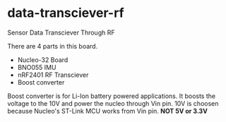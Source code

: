 # data-transciever-rf
Sensor Data Transciever Through RF

There are 4 parts in this board.
- Nucleo-32 Board
- BNO055 IMU
- nRF2401 RF Transciever
- Boost converter

Boost converter is for Li-Ion battery powered applications.
It boosts the voltage to the 10V and power the nucleo through Vin pin.
10V is choosen because Nucleo's ST-Link MCU works from Vin pin. **NOT 5V or 3.3V**

